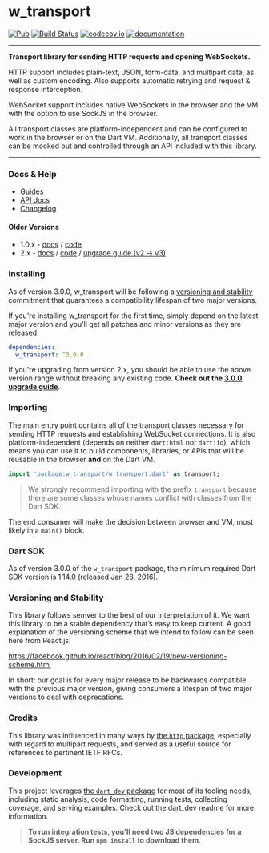 # w_transport 
[![Pub](https://img.shields.io/pub/v/w_transport.svg)](https://pub.dartlang.org/packages/w_transport)
[![Build Status](https://travis-ci.org/Workiva/w_transport.svg?branch=travis-ci)](https://travis-ci.org/Workiva/w_transport)
[![codecov.io](http://codecov.io/github/Workiva/w_transport/coverage.svg?branch=master)](http://codecov.io/github/Workiva/w_transport?branch=master)
[![documentation](https://img.shields.io/badge/Documentation-w__transport-blue.svg)](https://www.dartdocs.org/documentation/w_transport/latest/)

---

**Transport library for sending HTTP requests and opening WebSockets.**

HTTP support includes plain-text, JSON, form-data, and multipart data, as well
as custom encoding. Also supports automatic retrying and request & response
interception.

WebSocket support includes native WebSockets in the browser and the VM with
the option to use SockJS in the browser.

All transport classes are platform-independent and can be configured to work
in the browser or on the Dart VM. Additionally, all transport classes can be
mocked out and controlled through an API included with this library.

---

### Docs & Help

- [Guides](/docs/)
- [API docs](https://www.dartdocs.org/documentation/w_transport/latest/index.html)
- [Changelog](/CHANGELOG.md)


#### Older Versions

- 1.0.x - [docs](https://github.com/Workiva/w_transport/blob/1.0.0/README.md) / [code](https://github.com/Workiva/w_transport/tree/1.0.0)
- 2.x - [docs](https://github.com/Workiva/w_transport/blob/2.0.0/README.md) / [code](https://github.com/Workiva/w_transport/tree/2.0.0) / [upgrade guide (v2 -> v3)](https://github.com/Workiva/w_transport/blob/master/docs/upgrade-guides/v3.0.0.md)


### Installing
As of version 3.0.0, w_transport will be following a
[versioning and stability](#versioning-and-stability) commitment that guarantees
a compatibility lifespan of two major versions.

If you're installing w_transport for the first time, simply depend on the latest
major version and you'll get all patches and minor versions as they are
released:

```yaml
dependencies:
  w_transport: ^3.0.0
```

If you're upgrading from version 2.x, you should be able to use the above
version range without breaking any existing code. **Check out the [3.0.0
upgrade guide](/docs/upgrade-guides/v3.0.0.md)**.


### Importing

The main entry point contains all of the transport classes necessary for sending
HTTP requests and establishing WebSocket connections. It is also
platform-independent (depends on neither `dart:html` nor `dart:io`), which means
you can use it to build components, libraries, or APIs that will be reusable in
the browser **and** on the Dart VM.

```dart
import 'package:w_transport/w_transport.dart' as transport;
```

> We strongly recommend importing with the prefix `transport` because there are
> some classes whose names conflict with classes from the Dart SDK.

The end consumer will make the decision between browser and VM, most likely in a
`main()` block.


### Dart SDK

As of version 3.0.0 of the `w_transport` package, the minimum required Dart SDK
version is 1.14.0 (released Jan 28, 2016).


### Versioning and Stability

This library follows semver to the best of our interpretation of it. We want
this library to be a stable dependency that’s easy to keep current. A good
explanation of the versioning scheme that we intend to follow can be seen here
from React.js:

https://facebook.github.io/react/blog/2016/02/19/new-versioning-scheme.html

In short: our goal is for every major release to be backwards compatible with
the previous major version, giving consumers a lifespan of two major versions to
deal with deprecations.


### Credits

This library was influenced in many ways by
[the `http` package](https://github.com/dart-lang/http), especially with regard
to multipart requests, and served as a useful source for references to pertinent
IETF RFCs.


### Development

This project leverages [the `dart_dev` package](https://github.com/Workiva/dart_dev)
for most of its tooling needs, including static analysis, code
formatting, running tests, collecting coverage, and serving examples.
Check out the dart_dev readme for more information.

> **To run integration tests, you'll need two JS dependencies for a SockJS
> server. Run `npm install` to download them.**
